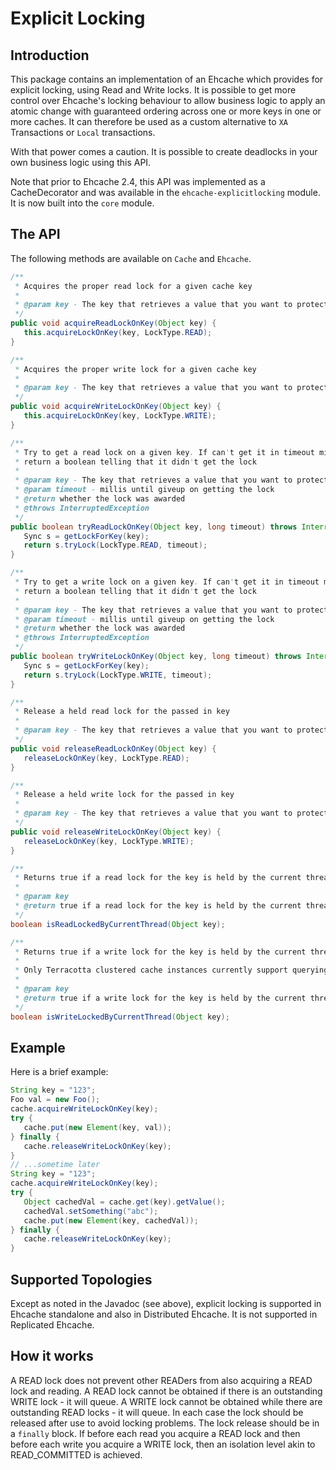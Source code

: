 ---
---
# Explicit Locking <a name="explicit-locking"/>

 

## Introduction
This package contains an implementation of an Ehcache which provides for explicit locking,
using Read and Write locks.
It is possible to get more control over Ehcache's locking behaviour to allow business logic
to apply an atomic change with guaranteed ordering across one or more keys in one or more caches. It can therefore
be used as a custom alternative to `XA` Transactions or `Local` transactions.

With that power comes a caution. It is possible to create deadlocks in your own business logic using this
API.

Note that prior to Ehcache 2.4, this API was implemented as a CacheDecorator and was available in the
`ehcache-explicitlocking` module. It is now built into the `core` module.

## The API
The following methods are available on `Cache` and `Ehcache`.

~~~ java
/**
 * Acquires the proper read lock for a given cache key
 *
 * @param key - The key that retrieves a value that you want to protect via locking
 */
public void acquireReadLockOnKey(Object key) {
   this.acquireLockOnKey(key, LockType.READ);
}

/**
 * Acquires the proper write lock for a given cache key
 *
 * @param key - The key that retrieves a value that you want to protect via locking
 */
public void acquireWriteLockOnKey(Object key) {
   this.acquireLockOnKey(key, LockType.WRITE);
}

/**
 * Try to get a read lock on a given key. If can't get it in timeout millis then
 * return a boolean telling that it didn't get the lock
 *
 * @param key - The key that retrieves a value that you want to protect via locking
 * @param timeout - millis until giveup on getting the lock
 * @return whether the lock was awarded
 * @throws InterruptedException
 */
public boolean tryReadLockOnKey(Object key, long timeout) throws InterruptedException {
   Sync s = getLockForKey(key);
   return s.tryLock(LockType.READ, timeout);
}

/**
 * Try to get a write lock on a given key. If can't get it in timeout millis then
 * return a boolean telling that it didn't get the lock
 *
 * @param key - The key that retrieves a value that you want to protect via locking
 * @param timeout - millis until giveup on getting the lock
 * @return whether the lock was awarded
 * @throws InterruptedException
 */
public boolean tryWriteLockOnKey(Object key, long timeout) throws InterruptedException {
   Sync s = getLockForKey(key);
   return s.tryLock(LockType.WRITE, timeout);
}

/**
 * Release a held read lock for the passed in key
 *
 * @param key - The key that retrieves a value that you want to protect via locking
 */
public void releaseReadLockOnKey(Object key) {
   releaseLockOnKey(key, LockType.READ);
}

/**
 * Release a held write lock for the passed in key
 *
 * @param key - The key that retrieves a value that you want to protect via locking
 */
public void releaseWriteLockOnKey(Object key) {
   releaseLockOnKey(key, LockType.WRITE);
}

/**
 * Returns true if a read lock for the key is held by the current thread
 *
 * @param key
 * @return true if a read lock for the key is held by the current thread
 */
boolean isReadLockedByCurrentThread(Object key);

/**
 * Returns true if a write lock for the key is held by the current thread
 *
 * Only Terracotta clustered cache instances currently support querying a thread's read lock hold status.
 *
 * @param key
 * @return true if a write lock for the key is held by the current thread
 */
boolean isWriteLockedByCurrentThread(Object key);
~~~

## Example
Here is a brief example:

~~~ java
String key = "123";
Foo val = new Foo();
cache.acquireWriteLockOnKey(key);
try {
   cache.put(new Element(key, val));
} finally {
   cache.releaseWriteLockOnKey(key);
}
// ...sometime later
String key = "123";
cache.acquireWriteLockOnKey(key);
try {
   Object cachedVal = cache.get(key).getValue();
   cachedVal.setSomething("abc");
   cache.put(new Element(key, cachedVal));
} finally {
   cache.releaseWriteLockOnKey(key);
}
~~~


## Supported Topologies
Except as noted in the Javadoc (see above), explicit locking is supported in Ehcache standalone and also in Distributed Ehcache. It is not supported in Replicated Ehcache.

## How it works
A READ lock does not prevent other READers from also acquiring a READ lock and reading. A
READ lock cannot be obtained if there is an outstanding WRITE lock - it will queue.
A WRITE lock cannot be obtained while there are outstanding READ locks - it will queue.
In each case the lock should be released after use to avoid locking problems. The lock
release should be in a `finally` block.
If before each read you acquire a READ lock and then before each write you acquire a WRITE
lock, then an isolation level akin to READ_COMMITTED is achieved.
